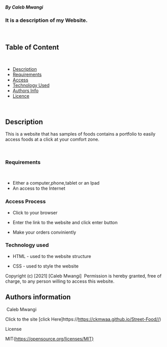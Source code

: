 ##### By Caleb Mwangi 
### It is a description of my Website.
​
## Table of Content
​
+ [Description](#description)
+ [Requirements](#Requirements)
+ [Access](#Access)
+ [Technology Used](#technology-used)
+ [Authors Info](#author-Info)
+ [Licence](#licence)

​
## Description
<p>This is  a website that has samples of foods contains a portfolio to easily access foods at a click at your comfort zone.</p>
​
​

### Requirements
​
* Either a computer,phone,tablet or an Ipad
​
* An access to the Internet
​
### Access Process

* Click to your browser

* Enter the link to the website and click enter button

* Make your orders conviniently


### Technology used

* HTML - used to the website structure

* CSS - used to style the website


Copyright (c) [2021] [Caleb Mwangi]
​
Permission is hereby granted, free of charge, to any person willing to access this website.
​

## Authors information
​
Caleb Mwangi

Click to the site
[click Here]https://https://ckmwaa.github.io/Street-Food//)

License

MIT{https://opensource.org/licenses/MIT}
